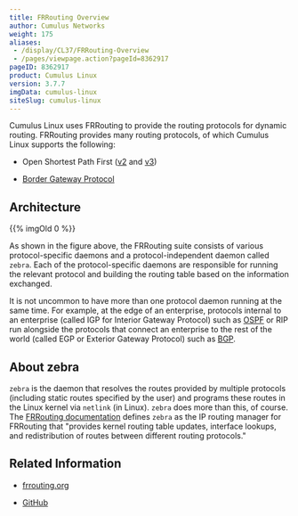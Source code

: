 ```yaml
---
title: FRRouting Overview
author: Cumulus Networks
weight: 175
aliases:
 - /display/CL37/FRRouting-Overview
 - /pages/viewpage.action?pageId=8362917
pageID: 8362917
product: Cumulus Linux
version: 3.7.7
imgData: cumulus-linux
siteSlug: cumulus-linux
---
```

Cumulus Linux uses FRRouting to provide the routing protocols for
dynamic routing. FRRouting provides many routing protocols, of which
Cumulus Linux supports the following:

  - Open Shortest Path First
    ([v2](/cumulus-linux/Layer-3/Open-Shortest-Path-First---OSPF) and
    [v3](/cumulus-linux/Layer-3/Open-Shortest-Path-First-v3---OSPFv3))

  - [Border Gateway
    Protocol](/cumulus-linux/Layer-3/Border-Gateway-Protocol---BGP)

## <span>Architecture</span>

{{% imgOld 0 %}}

As shown in the figure above, the FRRouting suite consists of various
protocol-specific daemons and a protocol-independent daemon called
`zebra`. Each of the protocol-specific daemons are responsible for
running the relevant protocol and building the routing table based on
the information exchanged.

It is not uncommon to have more than one protocol daemon running at the
same time. For example, at the edge of an enterprise, protocols internal
to an enterprise (called IGP for Interior Gateway Protocol) such as
[OSPF](/cumulus-linux/Layer-3/Open-Shortest-Path-First---OSPF) or RIP
run alongside the protocols that connect an enterprise to the rest of
the world (called EGP or Exterior Gateway Protocol) such as
[BGP](/cumulus-linux/Layer-3/Border-Gateway-Protocol---BGP).

## <span>About zebra</span>

`zebra` is the daemon that resolves the routes provided by multiple
protocols (including static routes specified by the user) and programs
these routes in the Linux kernel via `netlink` (in Linux). `zebra` does
more than this, of course. The [FRRouting
documentation](https://frrouting.org/user-guide/zebra.html) defines
`zebra` as the IP routing manager for FRRouting that "provides kernel
routing table updates, interface lookups, and redistribution of routes
between different routing protocols."

## <span>Related Information</span>

  - [frrouting.org](https://frrouting.org)

  - [GitHub](https://github.com/FRRouting/frr)

<article id="html-search-results" class="ht-content" style="display: none;">

</article>

<footer id="ht-footer">

</footer>
